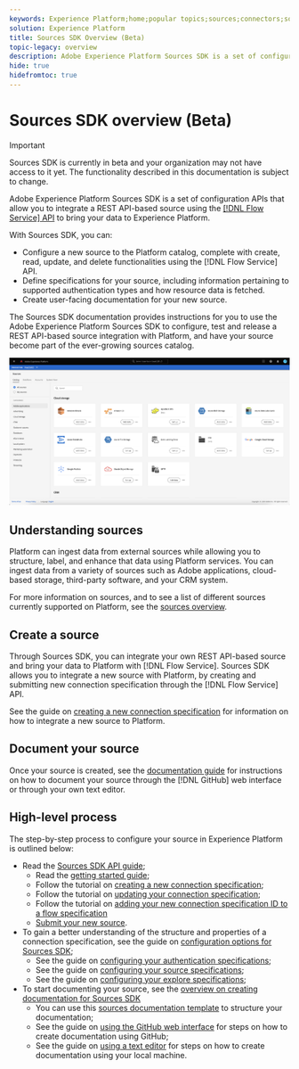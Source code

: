 ```yaml
---
keywords: Experience Platform;home;popular topics;sources;connectors;source connectors;sources sdk;sdk;SDK
solution: Experience Platform
title: Sources SDK Overview (Beta)
topic-legacy: overview
description: Adobe Experience Platform Sources SDK is a set of configuration APIs that allow you to integrate a REST API-based source using the Flow Service API to bring your data to Experience Platform.
hide: true
hidefromtoc: true
---
```

# Sources SDK overview (Beta)

>[!IMPORTANT]
>
>Sources SDK is currently in beta and your organization may not have access to it yet. The functionality described in this documentation is subject to change.

Adobe Experience Platform Sources SDK is a set of configuration APIs that allow you to integrate a REST API-based source using the [[!DNL Flow Service] API](https://www.adobe.io/experience-platform-apis/references/flow-service/) to bring your data to Experience Platform.

With Sources SDK, you can:

* Configure a new source to the Platform catalog, complete with create, read, update, and delete functionalities using the [!DNL Flow Service] API.
* Define specifications for your source, including information pertaining to supported authentication types and how resource data is fetched.
* Create user-facing documentation for your new source.

The Sources SDK documentation provides instructions for you to use the Adobe Experience Platform Sources SDK to configure, test and release a REST API-based source integration with Platform, and have your source become part of the ever-growing sources catalog.

![catalog](./assets/catalog.png)

## Understanding sources

Platform can ingest data from external sources while allowing you to structure, label, and enhance that data using Platform services. You can ingest data from a variety of sources such as Adobe applications, cloud-based storage, third-party software, and your CRM system.

For more information on sources, and to see a list of different sources currently supported on Platform, see the [sources overview](../home.md).

## Create a source

Through Sources SDK, you can integrate your own REST API-based source and bring your data to Platform with [!DNL Flow Service]. Sources SDK allows you to integrate a new source with Platform, by creating and submitting new connection specification through the [!DNL Flow Service] API.

See the guide on [creating a new connection specification](./api/api-overview.md) for information on how to integrate a new source to Platform.

## Document your source

Once your source is created, see the [documentation guide](./documentation/doc-overview.md) for instructions on how to document your source through the [!DNL GitHub] web interface or through your own text editor.

## High-level process

The step-by-step process to configure your source in Experience Platform is outlined below:

* Read the [Sources SDK API guide](./api/api-overview.md);
  * Read the [getting started guide](./api/getting-started.md);
  * Follow the tutorial on [creating a new connection specification](./api/create.md);
  * Follow the tutorial on [updating your connection specification](./api/update-connection-specs.md);
  * Follow the tutorial on [adding your new connection specification ID to a flow specification](./api/update-flow-specs.md)
  * [Submit your new source](./api/submit.md).
* To gain a better understanding of the structure and properties of a connection specification, see the guide on [configuration options for Sources SDK](./config/config.md);
  * See the guide on [configuring your authentication specifications](./config/authspec.md);
  * See the guide on [configuring your source specifications](./config/sourcespec.md);
  * See the guide on [configuring your explore specifications](./config/explorespec.md);
* To start documenting your source, see the [overview on creating documentation for Sources SDK](./documentation/doc-overview.md)
  * You can use this [sources documentation template](./documentation/template.md) to structure your documentation;
  * See the guide on [using the GitHub web interface](./documentation/github.md) for steps on how to create documentation using GitHub;
  * See the guide on [using a text editor](./documentation/text-editor.md) for steps on how to create documentation using your local machine.

